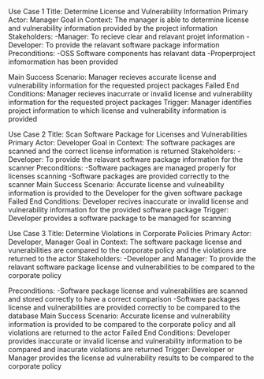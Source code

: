 
Use Case 1
Title: Determine License and Vulnerability Information
Primary Actor: Manager
Goal in Context: The manager is able to determine license and vulnerability information provided by the project information
Stakeholders: 
  -Manager: To recieve clear and relavant projet information
  -Developer: To provide the relavant software package information
Preconditions: 
  -OSS Software components has relavant data
  -Properproject infomormation has been provided
  
Main Success Scenario: Manager recieves accurate license and vulnerability information for the requested project packages
Failed End Conditions: Manager recieves inacurrate or invalid license and vulnerability information for the requested project packages
Trigger: Manager identifies project information to which license and vulnerability information is provided

Use Case 2
Title: Scan Software Package for Licenses and Vulnerabilities
Primary Actor: Developer
Goal in Context: The software packages are scanned and the correct license information is returned
Stakeholders: 
  -Developer: To provide the relavant software package information for the scanner
Preconditions: 
  -Software packages are managed properly for licenses scanning
  -Software packages are provided correctly to the scanner
Main Success Scenario: Accurate license and vulneability information is provided to the Developer for the given software package
Failed End Conditions: Developer recives inaccurate or invalid license and vulnerability information for the provided software package
Trigger: Developer provides a software package to be managed for scanning

Use Case 3
Title: Determine Violations in Corporate Policies
Primary Actor: Developer, Manager
Goal in Context: The software package license and vunerabilities are compared to the corporate policy and the violations are returned to the actor
Stakeholders: 
  -Developer and Manager: To provide the relavant software package license and vulnerabilities to be compared to the corporate policy
  
Preconditions: 
  -Software package license and vulnerabilities are scanned and stored correctly to have a correct comparison
  -Software packages license and vulnerabilities are provided correctly to be compared to the database
Main Success Scenario: Accurate license and vulnerability information is provided to be compared to the corporate policy and all violations are returned to the actor
Failed End Conditions: Developer provides inaccurate or invalid license and vulnerability information to be compared and inacurate violations are returned
Trigger: Developer or Manager provides the license ad vulnerability results to be compared to the corporate policy
